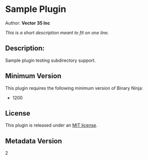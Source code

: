 # Sample Plugin
Author: **Vector 35 Inc**

_This is a short description meant to fit on one line._

## Description:

Sample plugin testing subdirectory support.

## Minimum Version

This plugin requires the following minimum version of Binary Ninja:

 * 1200

## License

This plugin is released under an [MIT license](./license).

## Metadata Version

2
